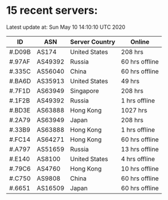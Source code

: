 # 15 recent servers:

Latest update at: Sun May 10 14:10:10 UTC 2020

| ID | ASN | Server Country | Online |
| -- | --- | -------------- | ------ |
| #.D09B | AS174 | United States | 208 hrs |
| #.97AF | AS49392 | Russia | 60 hrs offline |
| #.335C | AS56040 | China | 60 hrs offline |
| #.BA6D | AS35913 | United States | 49 hrs |
| #.7F1D | AS63949 | Singapore | 208 hrs |
| #.1F2B | AS49392 | Russia | 1 hrs offline |
| #.BD3E | AS63888 | Hong Kong | 1027 hrs |
| #.2A79 | AS63949 | Japan | 208 hrs |
| #.33B9 | AS63888 | Hong Kong | 1 hrs offline |
| #.FC14 | AS64271 | Hong Kong | 60 hrs offline |
| #.A797 | AS51659 | Russia | 13 hrs offline |
| #.E140 | AS8100 | United States | 4 hrs offline |
| #.79C6 | AS4760 | Hong Kong | 10 hrs offline |
| #.C750 | AS9808 | China | 60 hrs offline |
| #.6651 | AS16509 | Japan | 60 hrs offline |

